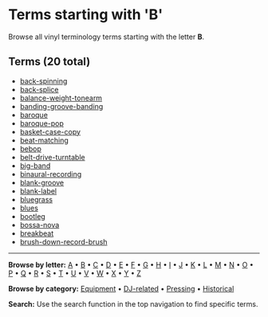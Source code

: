 # Terms starting with 'B'

Browse all vinyl terminology terms starting with the letter **B**.

## Terms (20 total)

- [back-spinning](../terms/b/back-spinning.md)
- [back-splice](../terms/b/back-splice.md)
- [balance-weight-tonearm](../terms/b/balance-weight-tonearm.md)
- [banding-groove-banding](../terms/b/banding-groove-banding.md)
- [baroque](../terms/b/baroque.md)
- [baroque-pop](../terms/b/baroque-pop.md)
- [basket-case-copy](../terms/b/basket-case-copy.md)
- [beat-matching](../terms/b/beat-matching.md)
- [bebop](../terms/b/bebop.md)
- [belt-drive-turntable](../terms/b/belt-drive-turntable.md)
- [big-band](../terms/b/big-band.md)
- [binaural-recording](../terms/b/binaural-recording.md)
- [blank-groove](../terms/b/blank-groove.md)
- [blank-label](../terms/b/blank-label.md)
- [bluegrass](../terms/b/bluegrass.md)
- [blues](../terms/b/blues.md)
- [bootleg](../terms/b/bootleg.md)
- [bossa-nova](../terms/b/bossa-nova.md)
- [breakbeat](../terms/b/breakbeat.md)
- [brush-down-record-brush](../terms/b/brush-down-record-brush.md)


---

**Browse by letter:** [A](a.md) • [B](b.md) • [C](c.md) • [D](d.md) • [E](e.md) • [F](f.md) • [G](g.md) • [H](h.md) • [I](i.md) • [J](j.md) • [K](k.md) • [L](l.md) • [M](m.md) • [N](n.md) • [O](o.md) • [P](p.md) • [Q](q.md) • [R](r.md) • [S](s.md) • [T](t.md) • [U](u.md) • [V](v.md) • [W](w.md) • [X](x.md) • [Y](y.md) • [Z](z.md)

**Browse by category:** [Equipment](../tags/equipment.md) • [DJ-related](../tags/dj-related.md) • [Pressing](../tags/pressing.md) • [Historical](../tags/historical.md)

**Search:** Use the search function in the top navigation to find specific terms.
